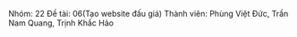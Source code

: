 Nhóm: 22
Đề tài: 06(Tạo website đấu giá)
Thành viên: Phùng Việt Đức, Trần Nam Quang, Trịnh Khắc Hảo
